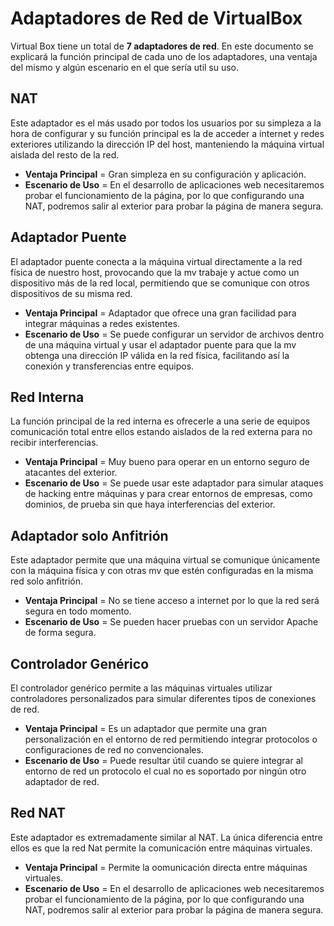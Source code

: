 # Adaptadores de Red de VirtualBox

Virtual Box tiene un total de **7 adaptadores de red**. En este documento se explicará la función principal de cada uno de los adaptadores, una ventaja del mismo y algún escenario en el que sería util su uso.


## NAT
Este adaptador es el más usado por todos los usuarios por su simpleza a la hora de configurar y su función principal es la de acceder a internet y redes exteriores utilizando la dirección IP del host, manteniendo la máquina virtual aislada del resto de la red.

  - **Ventaja Principal** = Gran simpleza en su configuración y aplicación.
  - **Escenario de Uso** = En el desarrollo de aplicaciones web necesitaremos probar el funcionamiento de la página, por lo que configurando una NAT, podremos salir al exterior para probar la página de manera segura.


## Adaptador Puente
El adaptador puente conecta a la máquina virtual directamente a la red física de nuestro host, provocando que la mv trabaje y actue como un dispositivo más de la red local, permitiendo que se comunique con otros dispositivos de su misma red.

  - **Ventaja Principal** = Adaptador que ofrece una gran facilidad para integrar máquinas a redes existentes.
  - **Escenario de Uso** = Se puede configurar un servidor de archivos dentro de una máquina virtual y usar el adaptador puente para que la mv obtenga una dirección IP válida en la red física, facilitando así la conexión y transferencias entre equipos.


## Red Interna
La función principal de la red interna es ofrecerle a una serie de equipos comunicación total entre ellos estando aislados de la red externa para no recibir interferencias.

  - **Ventaja Principal** = Muy bueno para operar en un entorno seguro de atacantes del exterior.
  - **Escenario de Uso** = Se puede usar este adaptador para simular ataques de hacking entre máquinas y para crear entornos de empresas, como dominios, de prueba sin que haya interferencias del exterior.


## Adaptador solo Anfitrión
Este adaptador permite que una máquina virtual se comunique únicamente con la máquina física y con otras mv que estén configuradas en la misma red solo anfitrión.

  - **Ventaja Principal** = No se tiene acceso a internet por lo que la red será segura en todo momento.
  - **Escenario de Uso** = Se pueden hacer pruebas con un servidor Apache de forma segura.


## Controlador Genérico
El controlador genérico permite a las máquinas virtuales utilizar controladores personalizados para simular diferentes tipos de conexiones de red.

  - **Ventaja Principal** = Es un adaptador que permite una gran personalización en el entorno de red permitiendo integrar protocolos o configuraciones de red no convencionales.
  - **Escenario de Uso** = Puede resultar útil cuando se quiere integrar al entorno de red un protocolo el cual no es soportado por ningún otro adaptador de red.


## Red NAT
Este adaptador es extremadamente similar al NAT. La única diferencia entre ellos es que la red Nat permite la comunicación entre máquinas virtuales.

  - **Ventaja Principal** = Permite la oomunicación directa entre máquinas virtuales.
  - **Escenario de Uso** = En el desarrollo de aplicaciones web necesitaremos probar el funcionamiento de la página, por lo que configurando una NAT, podremos salir al exterior para probar la página de manera segura.
